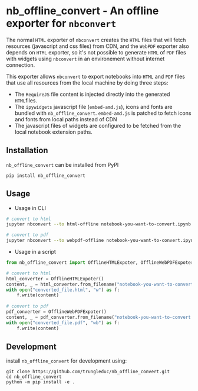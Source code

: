 # nb_offline_convert - An offline exporter for `nbconvert`

The normal `HTML` exporter of `nbconvert` creates the `HTML` files that will fetch resources (javascript and css files) from CDN, and the `WebPDF` exporter also depends on `HTML` exporter, so it's not possible to generate `HTML` of `PDF` files with widgets using `nbconvert` in an environement without internet connection.

This exporter allows `nbconvert` to export notebooks into `HTML` and `PDF` files that use all resources from the local machine by doing three steps:
- The `RequireJS` file content is injected directly into the generated `HTML`files.
- The `ipywidgets` javascript file (`embed-amd.js`), icons and fonts are bundled with `nb_offline_convert`. `embed-amd.js` is patched to fetch icons and fonts from local paths instead of CDN 
- The javascript files of widgets are configured to be fetched from the local notebook extension paths.

## Installation

`nb_offline_convert` can be installed from PyPI

```
pip install nb_offline_convert
```

## Usage

- Usage in CLI

```bash
# convert to html
jupyter nbconvert --to html-offline notebook-you-want-to-convert.ipynb
```
```bash
# convert to pdf
jupyter nbconvert --to webpdf-offline notebook-you-want-to-convert.ipynb
```
- Usage in a script

```python
from nb_offline_convert import OfflineHTMLExpoter, OfflineWebPDFExpoter

# convert to html
html_converter = OfflineHTMLExpoter()
content, _ = html_converter.from_filename("notebook-you-want-to-convert.ipynb")
with open("converted_file.html", "w") as f:
    f.write(content)
    
# convert to pdf
pdf_converter = OfflineWebPDFExpoter()
content, _ = pdf_converter.from_filename("notebook-you-want-to-convert.ipynb")
with open("converted_file.pdf", "wb") as f:
    f.write(content)
```

## Development

install `nb_offline_convert` for development using:

```
git clone https://github.com/trungleduc/nb_offline_convert.git
cd nb_offline_convert
python -m pip install -e .
```
